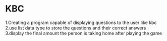 # KBC

1.Creating a program capable of displaying questions to the user like kbc
2.use list data type to store the questions and their correct answers
3.display the final amount the person is taking home after playing the game
